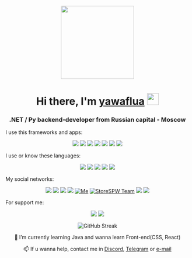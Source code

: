 <p align='center'>
  <img src='https://user-images.githubusercontent.com/5713670/87202985-820dcb80-c2b6-11ea-9f56-7ec461c497c3.gif' width='200'>
</p>
<h1 align="center">Hi there, I'm <a href="https://yaflay.ru/shitpost" target="_blank">yawaflua</a> 
<img src="https://github.com/blackcater/blackcater/raw/main/images/Hi.gif" height="32"/></h1>
<h3 align="center"> .NET / Py backend-developer from Russian capital - Moscow </h3>
<p align="left"> I use this frameworks and apps: </p>
  <p align="center">
    <img src="https://img.shields.io/badge/postgres-%23316192.svg?style=for-the-badge&logo=postgresql&logoColor=white"></img>
    <img src="https://img.shields.io/badge/.NET-5C2D91?style=for-the-badge&logo=.net&logoColor=white"></img>
    <img src="https://img.shields.io/badge/django-%23092E20.svg?style=for-the-badge&logo=django&logoColor=white"></img>
    <img src="https://img.shields.io/badge/flask-%23000.svg?style=for-the-badge&logo=flask&logoColor=white">
    <img src="https://img.shields.io/badge/jquery-%230769AD.svg?style=for-the-badge&logo=jquery&logoColor=white">
    <img src="https://img.shields.io/badge/docker-%230db7ed.svg?style=for-the-badge&logo=docker&logoColor=white">
    <img src="https://img.shields.io/badge/nginx-%23009639.svg?style=for-the-badge&logo=nginx&logoColor=white">
  </p>
<p align="left">I use or know these languages:</p>
<p align="center">
  <img src="https://img.shields.io/badge/c%23-%23239120.svg?style=for-the-badge&logo=c-sharp&logoColor=white">
  <img src="https://img.shields.io/badge/c++-%2300599C.svg?style=for-the-badge&logo=c%2B%2B&logoColor=white">
  <img src="https://img.shields.io/badge/java-%23ED8B00.svg?style=for-the-badge&logo=openjdk&logoColor=white">
  <img src="https://img.shields.io/badge/javascript-%23323330.svg?style=for-the-badge&logo=javascript&logoColor=white">
  <img src="https://img.shields.io/badge/python-3670A0?style=for-the-badge&logo=python&logoColor=white">
</p>
<p align="left">My social networks:</p>
<p align="center">
  <a href="https://yaflay.ru/bump"><img src="https://img.shields.io/badge/bumpme-%235865F2.svg?style=for-the-badge&logo=discord&logoColor=white" /></a>
  <a href="https://yaflay.ru/shitpost"><img src="https://img.shields.io/badge/shitposts-2CA5E0?style=for-the-badge&logo=telegram&logoColor=white" /></a>
  <a href="https://yaflay.ru/twitch" ><img src="https://img.shields.io/badge/Twitch-%239146FF.svg?style=for-the-badge&logo=Twitch&logoColor=white" /></a>
  <a href="https://yaflay.ru/steam"><img src="https://img.shields.io/badge/Steam-black?style=for-the-badge&logo=steam" /></a>
  <a href="https://yaflay.ru/gh" class="hiden"><img src="https://img.shields.io/badge/YaFlay-black?style=for-the-badge&logo=github&logoColor=white" title="Me"/></a>
  <a href="https://yaflay.ru/gh-team"><img src="https://img.shields.io/badge/StoreSPW-black?style=for-the-badge&logo=github" title="StoreSPW Team"/></a>
  <a href="https://yaflay.ru/"><img src="https://img.shields.io/badge/MySite-bluerple?style=for-the-badge&logo=aboutdotme&color=%235865F2" /></a>
  <a href="mailto:support@yaflay.ru"><img src="https://img.shields.io/badge/MailTo-red?style=for-the-badge&logo=maildotru" /> </a>
 
</p>
<p align="left">For support me:</p>
<p align="center"> 
  <a href="https://yaflay.ru/boosty"><img src="https://img.shields.io/badge/sponsor-30363D?style=for-the-badge&logo=GitHub-Sponsors&logoColor=#EA4AAA" ></a>
  <a href="https://yaflay.ru/patreon"><img src="https://img.shields.io/badge/support_me-red?style=for-the-badge&logo=patreon"></a>
</p>


<p align="center"><img src="https://raw.githubusercontent.com/YaFlay/YaFlay/main/github-metrics.svg" alt="GitHub Streak" /></p>
<!-- <p align="left"> My top-using languages: </p> -->
<!-- <p align="center"> <img src="https://github-readme-stats.vercel.app/api?username=YaFlay&layout=compact&bg_color=22272E&text_color=9F9F9F" ></p> -->
<!-- <p align="center"> <img src="https://github-readme-stats.vercel.app/api/top-langs/?username=YaFlay&layout=compact&bg_color=22272E&text_color=9F9F9F" ></p> -->
<p align="center">
   🌱 I’m currently learning Java and wanna learn Front-end(CSS, React)
</p><p align="center">
   📫 If u wanna help, contact me in <a href="https://discord.com/users/945317832290336798">Discord</a>, <a href="https://t.me/spermosek">Telegram</a> or <a href="mailto:support@yaflay.ru">e-mail</a>
</p>
